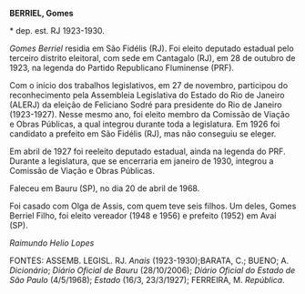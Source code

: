 **BERRIEL, Gomes**

\* dep. est. RJ 1923-1930.

*Gomes Berriel* residia em São Fidélis (RJ). Foi eleito deputado
estadual pelo terceiro distrito eleitoral, com sede em Cantagalo (RJ),
em 28 de outubro de 1923, na legenda do Partido Republicano Fluminense
(PRF).

Com o início dos trabalhos legislativos, em 27 de novembro, participou
do reconhecimento pela Assembleia Legislativa do Estado do Rio de
Janeiro (ALERJ) da eleição de Feliciano Sodré para presidente do Rio de
Janeiro (1923-1927). Nesse mesmo ano, foi eleito membro da Comissão de
Viação e Obras Públicas, a qual integrou durante toda a legislatura. Em
1926 foi candidato a prefeito em São Fidélis (RJ), mas não conseguiu se
eleger.

Em abril de 1927 foi reeleito deputado estadual, ainda na legenda do
PRF. Durante a legislatura, que se encerraria em janeiro de 1930,
integrou a Comissão de Viação e Obras Públicas.

Faleceu em Bauru (SP), no dia 20 de abril de 1968.

Foi casado com Olga de Assis, com quem teve seis filhos. Um deles, Gomes
Berriel Filho, foi eleito vereador (1948 e 1956) e prefeito (1952) em
Avaí (SP).

*Raimundo Helio Lopes*

FONTES: ASSEMB. LEGISL. RJ. *Anais* (1923-1930);BARATA, C.; BUENO; A.
*Dicionário*; *Diário Oficial de Bauru* (28/10/2006); *Diário Oficial do
Estado de São Paulo* (4/5/1968); *Estado* (16/3, 23/3/1927); FERREIRA,
M. *República*.
